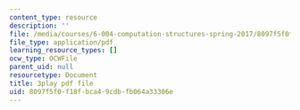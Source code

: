 ```yaml
---
content_type: resource
description: ''
file: /media/courses/6-004-computation-structures-spring-2017/8097f5f0f18fbca49cdbfb064a33306e_d4Auh7uWEjY.pdf
file_type: application/pdf
learning_resource_types: []
ocw_type: OCWFile
parent_uid: null
resourcetype: Document
title: 3play pdf file
uid: 8097f5f0-f18f-bca4-9cdb-fb064a33306e
---
```

